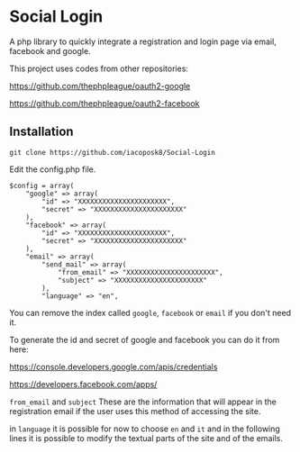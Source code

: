 
# Social Login
A php library to quickly integrate a registration and login page via email, facebook and google.

This project uses codes from other repositories:

https://github.com/thephpleague/oauth2-google

https://github.com/thephpleague/oauth2-facebook

## Installation

    git clone https://github.com/iacoposk8/Social-Login
Edit the config.php file.

	$config = array(
		"google" => array(
			"id" => "XXXXXXXXXXXXXXXXXXXXXX",
			"secret" => "XXXXXXXXXXXXXXXXXXXXXX"
		),
		"facebook" => array(
			"id" => "XXXXXXXXXXXXXXXXXXXXXX",
			"secret" => "XXXXXXXXXXXXXXXXXXXXXX"
		),
		"email" => array(
			"send_mail" => array(
				"from_email" => "XXXXXXXXXXXXXXXXXXXXXX",
				"subject" => "XXXXXXXXXXXXXXXXXXXXXX"
			),
			"language" => "en",
You can remove the index called `google`, `facebook` or `email` if you don't need it.

To generate the id and secret of google and facebook you can do it from here:

https://console.developers.google.com/apis/credentials

https://developers.facebook.com/apps/

`from_email` and `subject` These are the information that will appear in the registration email if the user uses this method of accessing the site.

in `language` it is possible for now to choose `en` and `it` and in the following lines it is possible to modify the textual parts of the site and of the emails.
